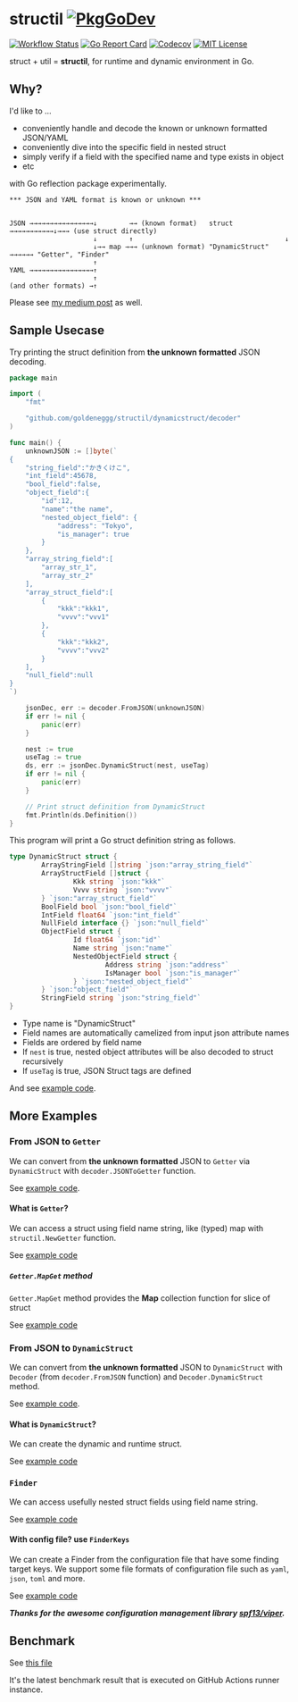structil [![PkgGoDev](https://pkg.go.dev/badge/github.com/goldeneggg/structil)](https://pkg.go.dev/github.com/goldeneggg/structil)
==========

[![Workflow Status](https://github.com/goldeneggg/structil/workflows/CI/badge.svg)](https://github.com/goldeneggg/structil/actions)
[![Go Report Card](https://goreportcard.com/badge/github.com/goldeneggg/structil)](https://goreportcard.com/report/github.com/goldeneggg/structil)
[![Codecov](https://codecov.io/github/goldeneggg/structil/coverage.svg?branch=master)](https://codecov.io/github/goldeneggg/structil?branch=master)
[![MIT License](http://img.shields.io/badge/license-MIT-lightgrey.svg)](https://github.com/goldeneggg/structil/blob/master/LICENSE)

struct + util = __structil__, for runtime and dynamic environment in Go.


## Why?

I'd like to ...

- conveniently handle and decode the known or unknown formatted JSON/YAML
- conveniently dive into the specific field in nested struct
- simply verify if a field with the specified name and type exists in object
- etc

with Go reflection package experimentally.

```
*** JSON and YAML format is known or unknown ***


JSON →→→→→→→→→→→→→→→→↓        →→ (known format)   struct  →→→→→→→→→→→↓→→→ (use struct directly)
                     ↓        ↑                                      ↓
                     ↓→→ map →→→ (unknown format) "DynamicStruct" →→→→→→ "Getter", "Finder"
                     ↑
YAML →→→→→→→→→→→→→→→→↑
                     ↑
(and other formats) →↑
```

Please see [my medium post](https://medium.com/@s0k0mata/dynamic-and-runtime-struct-utilities-in-go-go-golang-reflection-25c154335185) as well.

## Sample Usecase

Try printing the struct definition from __the unknown formatted__ JSON decoding.

```go
package main

import (
	"fmt"

	"github.com/goldeneggg/structil/dynamicstruct/decoder"
)

func main() {
	unknownJSON := []byte(`
{
	"string_field":"かきくけこ",
	"int_field":45678,
	"bool_field":false,
	"object_field":{
		"id":12,
		"name":"the name",
		"nested_object_field": {
			"address": "Tokyo",
			"is_manager": true
		}
	},
	"array_string_field":[
		"array_str_1",
		"array_str_2"
	],
	"array_struct_field":[
		{
			"kkk":"kkk1",
			"vvvv":"vvv1"
		},
		{
			"kkk":"kkk2",
			"vvvv":"vvv2"
		}
	],
	"null_field":null
}
`)

	jsonDec, err := decoder.FromJSON(unknownJSON)
	if err != nil {
		panic(err)
	}

	nest := true
	useTag := true
	ds, err := jsonDec.DynamicStruct(nest, useTag)
	if err != nil {
		panic(err)
	}

	// Print struct definition from DynamicStruct
	fmt.Println(ds.Definition())
}
```

This program will print a Go struct definition string as follows.

```go
type DynamicStruct struct {
        ArrayStringField []string `json:"array_string_field"`
        ArrayStructField []struct {
                Kkk string `json:"kkk"`
                Vvvv string `json:"vvvv"`
        } `json:"array_struct_field"`
        BoolField bool `json:"bool_field"`
        IntField float64 `json:"int_field"`
        NullField interface {} `json:"null_field"`
        ObjectField struct {
                Id float64 `json:"id"`
                Name string `json:"name"`
                NestedObjectField struct {
                        Address string `json:"address"`
                        IsManager bool `json:"is_manager"`
                } `json:"nested_object_field"`
        } `json:"object_field"`
        StringField string `json:"string_field"`
}
```

- Type name is "DynamicStruct"
- Field names are automatically camelized from input json attribute names
- Fields are ordered by field name
- If `nest` is true, nested object attributes will be also decoded to struct recursively
- If `useTag` is true, JSON Struct tags are defined

And see [example code](/dynamicstruct/decoder/example_test.go#L9).

## More Examples

### From JSON to `Getter`

We can convert from __the unknown formatted__ JSON to `Getter` via `DynamicStruct` with `decoder.JSONToGetter` function.

See [example code](/dynamicstruct/decoder/example_test.go#L76).

#### What is `Getter`?

We can access a struct using field name string, like (typed) map with `structil.NewGetter` function.

See [example code](/example_test.go#L7)

##### `Getter.MapGet` method

`Getter.MapGet` method provides the __Map__ collection function for slice of struct

See [example code](/example_test.go#L56)

### From JSON to `DynamicStruct`

We can convert from __the unknown formatted__ JSON to `DynamicStruct` with `Decoder` (from `decoder.FromJSON` function) and `Decoder.DynamicStruct` method.

See [example code](/dynamicstruct/decoder/example_test.go#L9).

#### What is `DynamicStruct`?

We can create the dynamic and runtime struct.

See [example code](/dynamicstruct/example_test.go#L10)

### `Finder`

We can access usefully nested struct fields using field name string.

See [example code](/example_test.go#L115)


#### With config file? use `FinderKeys`

We can create a Finder from the configuration file that have some finding target keys. We support some file formats of configuration file such as `yaml`, `json`, `toml` and more.

See [example code](/example_test.go#L189)

___Thanks for the awesome configuration management library [spf13/viper](https://github.com/spf13/viper).___


## Benchmark

See [this file](https://github.com/goldeneggg/structil/blob/bench-latest/BENCHMARK_LATEST.txt)

It's the latest benchmark result that is executed on GitHub Actions runner instance.
